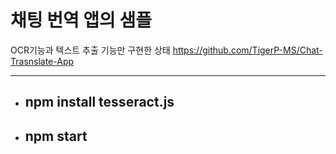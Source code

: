 # 채팅 번역 앱의 샘플

OCR기능과 텍스트 추출 기능만 구현한 상태
https://github.com/TigerP-MS/Chat-Trasnslate-App

---
 - ## **npm install tesseract.js**
 - ## **npm start**
